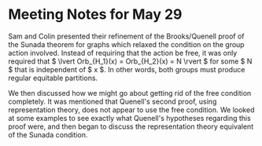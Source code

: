 Meeting Notes for May 29
========================

Sam and Colin presented their refinement of the Brooks/Quenell proof of the Sunada theorem for graphs which relaxed the condition on the group action involved. Instead of requiring that the action be free, it was only required that $ \lvert Orb_{H_1}(x) = Orb_{H_2}(x) = N \rvert $ for some $ N $ that is independent of $ x $. In other words, both groups must produce regular equitable partitions.

We then discussed how we might go about getting rid of the free condition completely. It was mentioned that Quenell's second proof, using representation theory, does not appear to use the free condition. We looked at some examples to see exactly what Quenell's hypotheses regarding this proof were, and then began to discuss the representation theory equivalent of the Sunada condition.

